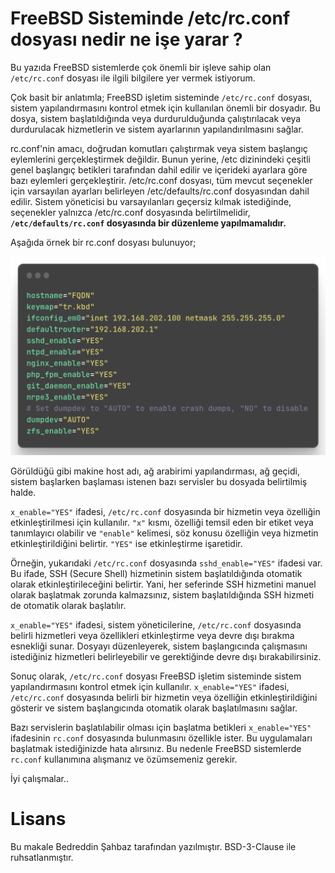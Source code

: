 # FreeBSD Sisteminde /etc/rc.conf dosyası nedir ne işe yarar ?

Bu yazıda FreeBSD sistemlerde çok önemli bir işleve sahip olan ```/etc/rc.conf``` dosyası ile ilgili bilgilere yer vermek istiyorum.

Çok basit bir anlatımla; FreeBSD işletim sisteminde ```/etc/rc.conf``` dosyası, sistem yapılandırmasını kontrol etmek için kullanılan önemli bir dosyadır. Bu dosya, sistem başlatıldığında veya durdurulduğunda çalıştırılacak veya durdurulacak hizmetlerin ve sistem ayarlarının yapılandırılmasını sağlar.

rc.conf'nin amacı, doğrudan komutları çalıştırmak veya sistem başlangıç eylemlerini gerçekleştirmek değildir. Bunun yerine, /etc dizinindeki çeşitli genel başlangıç betikleri tarafından dahil edilir ve içerideki ayarlara göre bazı eylemleri gerçekleştirir. /etc/rc.conf dosyası, tüm mevcut seçenekler için varsayılan ayarları belirleyen /etc/defaults/rc.conf dosyasından dahil edilir. Sistem yöneticisi bu varsayılanları geçersiz kılmak istediğinde, seçenekler yalnızca /etc/rc.conf dosyasında belirtilmelidir, **```/etc/defaults/rc.conf``` dosyasında bir düzenleme yapılmamalıdır.**

Aşağıda örnek bir rc.conf dosyası bulunuyor;

![rc.conf](img/ray-so-export-1-1024x646.png)

Görüldüğü gibi makine host adı, ağ arabirimi yapılandırması, ağ geçidi, sistem başlarken başlaması istenen bazı servisler bu dosyada belirtilmiş halde.

```x_enable="YES"``` ifadesi, ```/etc/rc.conf``` dosyasında bir hizmetin veya özelliğin etkinleştirilmesi için kullanılır. ```"x"``` kısmı, özelliği temsil eden bir etiket veya tanımlayıcı olabilir ve ```"enable"``` kelimesi, söz konusu özelliğin veya hizmetin etkinleştirildiğini belirtir. ```"YES"``` ise etkinleştirme işaretidir.

Örneğin, yukarıdaki ```/etc/rc.conf``` dosyasında ```sshd_enable="YES"``` ifadesi var. Bu ifade, SSH (Secure Shell) hizmetinin sistem başlatıldığında otomatik olarak etkinleştirileceğini belirtir. Yani, her seferinde SSH hizmetini manuel olarak başlatmak zorunda kalmazsınız, sistem başlatıldığında SSH hizmeti de otomatik olarak başlatılır.

```x_enable="YES"``` ifadesi, sistem yöneticilerine, ```/etc/rc.conf``` dosyasında belirli hizmetleri veya özellikleri etkinleştirme veya devre dışı bırakma esnekliği sunar. Dosyayı düzenleyerek, sistem başlangıcında çalışmasını istediğiniz hizmetleri belirleyebilir ve gerektiğinde devre dışı bırakabilirsiniz.

Sonuç olarak, ```/etc/rc.conf``` dosyası FreeBSD işletim sisteminde sistem yapılandırmasını kontrol etmek için kullanılır. ```x_enable="YES"``` ifadesi, ```/etc/rc.conf``` dosyasında belirli bir hizmetin veya özelliğin etkinleştirildiğini gösterir ve sistem başlangıcında otomatik olarak başlatılmasını sağlar.

Bazı servislerin başlatılabilir olması için başlatma betikleri ```x_enable="YES"``` ifadesinin ```rc.conf``` dosyasında bulunmasını özellikle ister. Bu uygulamaları başlatmak istediğinizde hata alırsınız. Bu nedenle FreeBSD sistemlerde ```rc.conf``` kullanımına alışmanız ve özümsemeniz gerekir.

İyi çalışmalar..

# Lisans

Bu makale Bedreddin Şahbaz tarafından yazılmıştır. BSD-3-Clause ile ruhsatlanmıştır.
